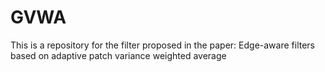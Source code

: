 # GVWA

This is a repository for the filter proposed in the paper: Edge-aware filters based on adaptive patch variance weighted average

